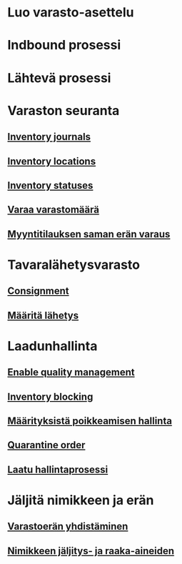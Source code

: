 # Luo varasto-asettelu
# Indbound prosessi
# Lähtevä prosessi
# Varaston seuranta
## [Inventory journals](inventory-journals.md)
## [Inventory locations](inventory-locations.md)
## [Inventory statuses](inventory-statuses.md)
## [Varaa varastomäärä](reserve-inventory-quantities.md)
## [Myyntitilauksen saman erän varaus](../sales-marketing/reserve-same-batch-sales-order.md)
# Tavaralähetysvarasto
## [Consignment](consignment.md)
## [Määritä lähetys](set-up-consignment.md)
# Laadunhallinta
## [Enable quality management](enable-quality-management.md)
## [Inventory blocking](inventory-blocking.md)
## [Määrityksistä poikkeamisen hallinta](enable-nonconformance-management.md)
## [Quarantine order](quarantine-orders.md)
## [Laatu hallintaprosessi](quality-management-processes.md)
# Jäljitä nimikkeen ja erän
## [Varastoerän yhdistäminen](merge-inventory-batches.md)
## [Nimikkeen jäljitys- ja raaka-aineiden](trace-items-raw-materials-inventory-production-sales.md)
